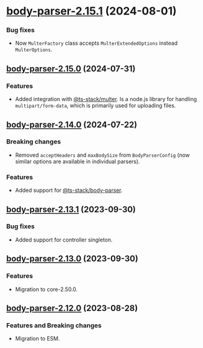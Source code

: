 <a name="body-parser-2.15.1"></a>
# [body-parser-2.15.1](https://github.com/ditsmod/ditsmod/releases/tag/body-parser-2.15.1) (2024-08-01)

### Bug fixes

- Now `MulterFactory` class accepts `MulterExtendedOptions` instead `MulterOptions`.

<a name="body-parser-2.15.0"></a>
## [body-parser-2.15.0](https://github.com/ditsmod/ditsmod/releases/tag/body-parser-2.15.0) (2024-07-31)

### Features

- Added integration with [@ts-stack/multer](https://github.com/ts-stack/multer). Is a node.js library for handling `multipart/form-data`, which is primarily used for uploading files.

<a name="body-parser-2.14.0"></a>
## [body-parser-2.14.0](https://github.com/ditsmod/ditsmod/releases/tag/body-parser-2.14.0) (2024-07-22)

### Breaking changes

- Removed `acceptHeaders` and `maxBodySize` from `BodyParserConfig` (now similar options are available in individual parsers).

### Features

- Added support for [@ts-stack/body-parser](https://github.com/ts-stack/body-parser).

<a name="body-parser-2.13.1"></a>
## [body-parser-2.13.1](https://github.com/ditsmod/ditsmod/releases/tag/body-parser-2.13.1) (2023-09-30)

### Bug fixes

- Added support for controller singleton.

<a name="body-parser-2.13.0"></a>
## [body-parser-2.13.0](https://github.com/ditsmod/ditsmod/releases/tag/body-parser-2.13.0) (2023-09-30)

### Features

- Migration to core-2.50.0.

<a name="body-parser-2.12.0"></a>
## [body-parser-2.12.0](https://github.com/ditsmod/ditsmod/releases/tag/body-parser-2.12.0) (2023-08-28)

### Features and Breaking changes

- Migration to ESM.
